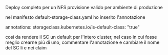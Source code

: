 Deploy completo per un NFS provisione valido per ambiente di produzione

nel manifesto default-storage-class.yaml ho inserito l'annotazione

annotations:
  storageclass.kubernetes.io/is-default-class: "true"

così da rendere il SC un default per l'intero cluster,
nel caso in cui fosse meglio crearne più di uno, commentare l'annotazione e 
cambiare il nome del SC li e nei claim

